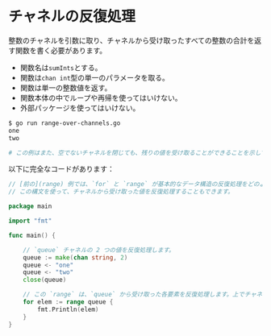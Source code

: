 # チャネルの反復処理

整数のチャネルを引数に取り、チャネルから受け取ったすべての整数の合計を返す関数を書く必要があります。

- 関数名は`sumInts`とする。
- 関数は`chan int`型の単一のパラメータを取る。
- 関数は単一の整数値を返す。
- 関数本体の中でループや再帰を使ってはいけない。
- 外部パッケージを使ってはいけない。

```sh
$ go run range-over-channels.go
one
two

# この例はまた、空でないチャネルを閉じても、残りの値を受け取ることができることを示しています。
```

以下に完全なコードがあります：

```go
// [前の](range) 例では、`for` と `range` が基本的なデータ構造の反復処理をどのように提供するかを見ました。
// この構文を使って、チャネルから受け取った値を反復処理することもできます。

package main

import "fmt"

func main() {

	// `queue` チャネルの 2 つの値を反復処理します。
	queue := make(chan string, 2)
	queue <- "one"
	queue <- "two"
	close(queue)

	// この `range` は、`queue` から受け取った各要素を反復処理します。上でチャネルを `close` したので、2 つの要素を受け取った後に反復処理は終了します。
	for elem := range queue {
		fmt.Println(elem)
	}
}

```
